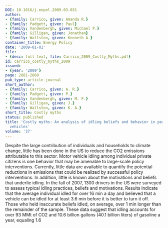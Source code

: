 ```yaml
---
DOI: 10.1016/j.enpol.2009.03.031
author:
- {family: Carrico, given: Amanda R.}
- {family: Padgett, given: Paul}
- {family: Vandenbergh, given: Michael P.}
- {family: Gilligan, given: Jonathan}
- {family: Wallston, given: Kenneth A.}
container_title: Energy Policy
date: '2009-01-01'
file:
- {desc: full text, file: Carrico_2009_Costly_Myths.pdf}
id: carrico_costly_myths_2009
issued:
- {year: '2009'}
page: 2881-2888
pub_type: article-journal
short_author:
- {family: Carrico, given: A. R.}
- {family: Padgett, given: P.}
- {family: Vandenbergh, given: M. P.}
- {family: Gilligan, given: J.}
- {family: Wallston, given: K. A.}
short_title: Costly myths
status: published
title: 'Costly myths: An analysis of idling beliefs and behavior in personal motor
  vehicles'
volume: '37'
---
```

Despite the large contribution of individuals and households to climate change, little has been done in the US to reduce the CO2 emissions attributable to this sector. Motor vehicle idling among individual private citizens is one behavior that may be amenable to large-scale policy interventions. Currently, little data are available to quantify the potential reductions in emissions that could be realized by successful policy interventions. In addition, little is known about the motivations and beliefs that underlie idling. In the fall of 2007, 1300 drivers in the US were surveyed to assess typical idling practices, beliefs and motivations. Results indicate that the average individual idled for over 16 min a day and believed that a vehicle can be idled for at least 3.6 min before it is better to turn it off. Those who held inaccurate beliefs idled, on average, over 1 min longer than the remainder of the sample. These data suggest that idling accounts for over 93 MMt of CO2 and 10.6 billion gallons (40.1 billion liters) of gasoline a year, equaling 1.6
